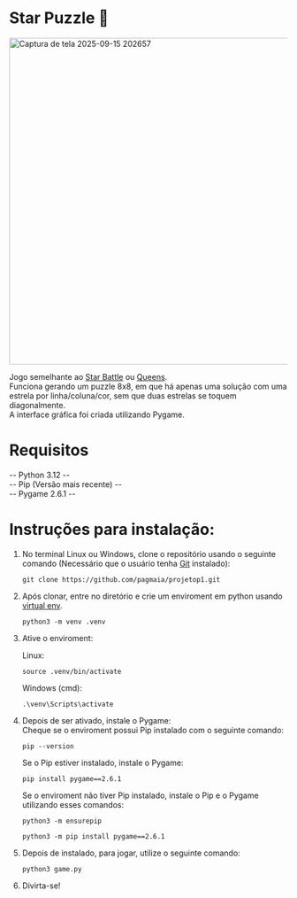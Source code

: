 
# Star Puzzle 🌟
<img width="795" height="590" alt="Captura de tela 2025-09-15 202657" src="https://github.com/user-attachments/assets/8ab8a3c3-de2f-40ff-af53-f10cd619c1e1" /> 


Jogo semelhante ao [Star Battle](https://starbattle.puzzlebaron.com/play.php) ou [Queens](https://www.linkedin.com/games/queens).  
Funciona gerando um puzzle 8x8, em que há apenas uma solução com uma estrela por linha/coluna/cor, sem que duas estrelas se toquem diagonalmente.  
A interface gráfica foi criada utilizando Pygame.  
# Requisitos 
-- Python 3.12 --  
-- Pip (Versão mais recente) --  
-- Pygame 2.6.1 --  

# Instruções para instalação:
1. No terminal Linux ou Windows, clone o repositório usando o seguinte comando (Necessário que o usuário tenha [Git](https://git-scm.com/downloads) instalado):
   ```
   git clone https://github.com/pagmaia/projetop1.git
   ```
2. Após clonar, entre no diretório e crie um enviroment em python usando [virtual env](https://virtualenv.pypa.io/en/latest/installation.html).
   ```
   python3 -m venv .venv
   ```
3. Ative o enviroment:

   Linux:
   ```
   source .venv/bin/activate
   ```
   Windows (cmd):
   ```
   .\venv\Scripts\activate
   ```
5. Depois de ser ativado, instale o Pygame:  
   Cheque se o enviroment possui Pip instalado com o seguinte comando:  
   ```
   pip --version
   ```
   Se o Pip estiver instalado, instale o Pygame:    
   ```
   pip install pygame==2.6.1
   ```
   Se o enviroment não tiver Pip instalado, instale o Pip e o Pygame utilizando esses comandos:
   ```
   python3 -m ensurepip
   ```
   ```
   python3 -m pip install pygame==2.6.1
   ```
7. Depois de instalado, para jogar, utilize o seguinte comando:
   ```
   python3 game.py
   ```
8. Divirta-se!

   
